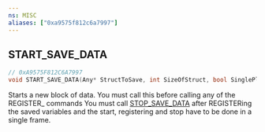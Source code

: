 ```yaml
---
ns: MISC
aliases: ["0xa9575f812c6a7997"]
---
```

## START_SAVE_DATA

```c
// 0xA9575F812C6A7997
void START_SAVE_DATA(Any* StructToSave, int SizeOfStruct, bool SinglePlayer);
```

Starts a new block of data. You must call this before calling any of the REGISTER_ commands You must call [STOP_SAVE_DATA](#_0x74E20C9145FB66FD) after REGISTERing the saved variables and the start, registering and stop have to be done in a single frame.

